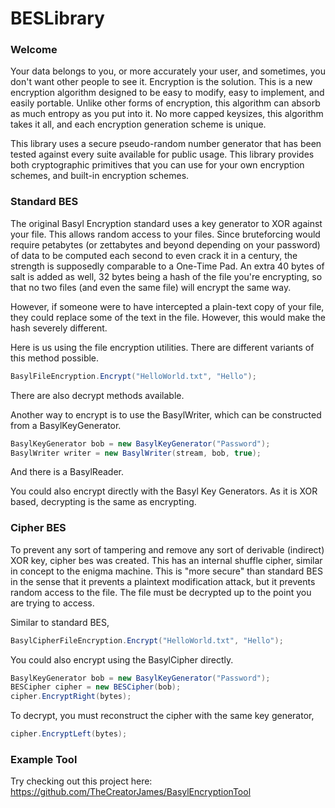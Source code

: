 # BESLibrary

### Welcome
Your data belongs to you, or more accurately your user, and sometimes, you don't want other people to see it. Encryption is the solution. This is a new encryption algorithm designed to be easy to modify, easy to implement, and easily portable. Unlike other forms of encryption, this algorithm can absorb as much entropy as you put into it. No more capped keysizes, this algorithm takes it all, and each encryption generation scheme is unique.

This library uses a secure pseudo-random number generator that has been tested against every suite available for public usage. This library provides both cryptographic primitives that you can use for your own encryption schemes, and built-in encryption schemes.


### Standard BES
The original Basyl Encryption standard uses a key generator to XOR against your file. This allows random access to your files. Since bruteforcing would require petabytes (or zettabytes and beyond depending on your password) of data to be computed each second to even crack it in a century, the strength is supposedly comparable to a One-Time Pad. An extra 40 bytes of salt is added as well, 32 bytes being a hash of the file you're encrypting, so that no two files (and even the same file) will encrypt the same way.

However, if someone were to have intercepted a plain-text copy of your file, they could replace some of the text in the file. However, this would make the hash severely different.  

Here is us using the file encryption utilities. There are different variants of this method possible.
```C#
BasylFileEncryption.Encrypt("HelloWorld.txt", "Hello");
```
There are also decrypt methods available.


Another way to encrypt is to use the BasylWriter, which can be constructed from a BasylKeyGenerator.
```C#
BasylKeyGenerator bob = new BasylKeyGenerator("Password");
BasylWriter writer = new BasylWriter(stream, bob, true);
```
And there is a BasylReader.

You could also encrypt directly with the Basyl Key Generators. As it is XOR based, decrypting is the same as encrypting.

### Cipher BES
To prevent any sort of tampering and remove any sort of derivable (indirect) XOR key, cipher bes was created. This has an internal shuffle cipher, similar in concept to the enigma machine. This is "more secure" than standard BES in the sense that it prevents a plaintext modification attack, but it prevents random access to the file. The file must be decrypted up to the point you are trying to access.

Similar to standard BES,
```C#
BasylCipherFileEncryption.Encrypt("HelloWorld.txt", "Hello");
```

You could also encrypt using the BasylCipher directly.
```C#
BasylKeyGenerator bob = new BasylKeyGenerator("Password");
BESCipher cipher = new BESCipher(bob);
cipher.EncryptRight(bytes);
```

To decrypt, you must reconstruct the cipher with the same key generator,
```C#
cipher.EncryptLeft(bytes);
```


### Example Tool
Try checking out this project here: 
https://github.com/TheCreatorJames/BasylEncryptionTool


